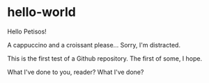 # hello-world

Hello Petisos!

A cappuccino and a croissant please... Sorry, I'm distracted. 

This is the first test of a Github repository. The first of some, I hope.

What I've done to you, reader? What I've done?
